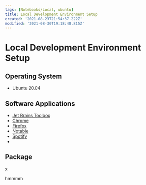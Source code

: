 ```yaml
---
tags: [Notebooks/Local, ubuntu]
title: Local Development Environment Setup
created: '2021-08-23T21:54:37.222Z'
modified: '2021-08-30T19:18:48.815Z'
---
```


# Local Development Environment Setup

## Operating System

- Ubuntu 20.04

## Software Applications

- [Jet Brains Toolbox]()
- [Chrome]()
- [Firefox]()
- [Notable]()
- [Spotify]()
- 

## Package 
x

hmmmm
